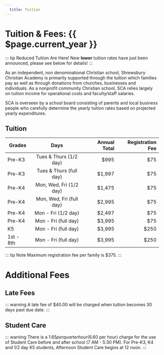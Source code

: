 ```yaml
---
  title: Tuition
---
```

# Tuition & Fees: {{ $page.current_year }}

::: tip Reduced Tuition Are Here!
  New <b>lower</b> tuition rates have just been announced, please see below for details!
:::


As an independent, non denominational Christian school, Shrewsbury Christian Academy is primarily supported through the tuition which families pay as well as through donations from churches, businesses and individuals. As a nonprofit community Christian school, SCA relies largely on tuition income for operational costs and faculty/staff salaries.

SCA is overseen by a school board consisting of parents and local business people who carefully determine the yearly tuition rates based on projected yearly expenditures.

## Tuition

| Grades        | Days           | Annual Total  | Registration Fee |
| ------------- |:-------------:| -----:| -----:|
| Pre-K3  | Tues & Thurs (1/2 day) | $995 | $75 |
| Pre-K3  | Tues & Thurs (full day) | $1,997 | $75 |
| Pre-K4  | Mon, Wed, Fri (1/2 day) | $1,475 | $75 |
| Pre-K4  | Mon, Wed, Fri (full day) | $2,995 | $75 |
| Pre-K4  | Mon - Fri (1/2 day) | $2,497 | $75 |
| Pre-K4  | Mon - Fri (full day) | $3,995 | $75 |
| K5      | Mon - Fri (full day) | $3,995 | $250 |
| 1st - 8th  | Mon - Fri (full day) | $3,995 | $250 |

::: tip Note
Maximum registration fee per family is $375.
:::

# Additional Fees

## Late Fees
::: warning
  A late fee of $40.00 will be charged when tuition becomes 30 days past due date.
:::

## Student Care
::: warning
  There is a $1.65 per quarter hour ($6.60 per hour) charge for the use of Student Care before and after school (7 AM - 5:30 PM). For Pre-K3, K4 and 1/2 day K5 students, Afternoon Student Care begins at 12 noon.
:::
